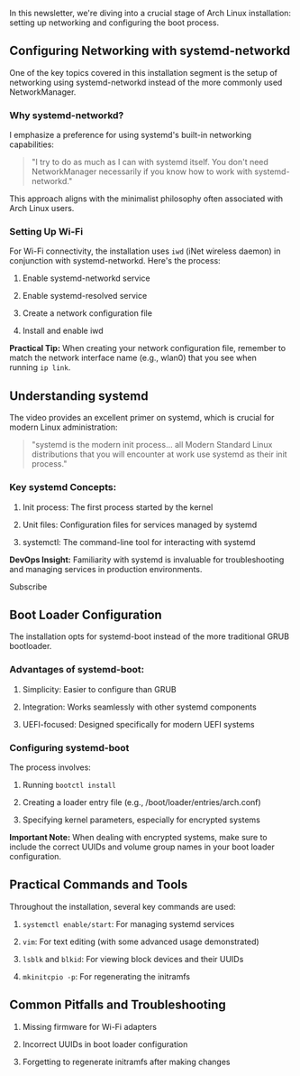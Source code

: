 In this newsletter, we're diving into a crucial stage of Arch Linux installation: setting up networking and configuring the boot process.

## Configuring Networking with systemd-networkd

One of the key topics covered in this installation segment is the setup of networking using systemd-networkd instead of the more commonly used NetworkManager.

### Why systemd-networkd?

I emphasize a preference for using systemd's built-in networking capabilities:

> "I try to do as much as I can with systemd itself. You don't need NetworkManager necessarily if you know how to work with systemd-networkd."

This approach aligns with the minimalist philosophy often associated with Arch Linux users.

### Setting Up Wi-Fi

For Wi-Fi connectivity, the installation uses `iwd` (iNet wireless daemon) in conjunction with systemd-networkd. Here's the process:

1. Enable systemd-networkd service
    
2. Enable systemd-resolved service
    
3. Create a network configuration file
    
4. Install and enable iwd
    

**Practical Tip:** When creating your network configuration file, remember to match the network interface name (e.g., wlan0) that you see when running `ip link`.

## Understanding systemd

The video provides an excellent primer on systemd, which is crucial for modern Linux administration:

> "systemd is the modern init process... all Modern Standard Linux distributions that you will encounter at work use systemd as their init process."

### Key systemd Concepts:

1. Init process: The first process started by the kernel
    
2. Unit files: Configuration files for services managed by systemd
    
3. systemctl: The command-line tool for interacting with systemd
    

**DevOps Insight:** Familiarity with systemd is invaluable for troubleshooting and managing services in production environments.

Subscribe

## Boot Loader Configuration

The installation opts for systemd-boot instead of the more traditional GRUB bootloader.

### Advantages of systemd-boot:

1. Simplicity: Easier to configure than GRUB
    
2. Integration: Works seamlessly with other systemd components
    
3. UEFI-focused: Designed specifically for modern UEFI systems
    

### Configuring systemd-boot

The process involves:

1. Running `bootctl install`
    
2. Creating a loader entry file (e.g., /boot/loader/entries/arch.conf)
    
3. Specifying kernel parameters, especially for encrypted systems
    

**Important Note:** When dealing with encrypted systems, make sure to include the correct UUIDs and volume group names in your boot loader configuration.

## Practical Commands and Tools

Throughout the installation, several key commands are used:

1. `systemctl enable/start`: For managing systemd services
    
2. `vim`: For text editing (with some advanced usage demonstrated)
    
3. `lsblk` and `blkid`: For viewing block devices and their UUIDs
    
4. `mkinitcpio -p`: For regenerating the initramfs
    

## Common Pitfalls and Troubleshooting

1. Missing firmware for Wi-Fi adapters
    
2. Incorrect UUIDs in boot loader configuration
    
3. Forgetting to regenerate initramfs after making changes